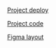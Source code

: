 [Project deploy](https://yourunb.github.io/earn-money)  

[Project code](https://github.com/YourunB/earn-money/tree/earn-money)  

[Figma layout](https://www.figma.com/file/rL8MrjYwIwQ2N8mg95NZBo/Untitled?type=design&node-id=0-1&mode=design&t=SyyfKGoAVHyuECsp-0)

